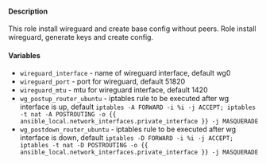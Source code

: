 #### Description

This role install wireguard and create base config without peers.
Role install wireguard, generate keys and create config.


#### Variables

- `wireguard_interface` - name of wireguard interface, default wg0
- `wireguard_port` - port for wireguard, default 51820
- `wireguard_mtu` - mtu for wireguard interface, default 1420
- `wg_postup_router_ubuntu` - iptables rule to be executed after wg interface is up, default `iptables -A FORWARD -i %i -j ACCEPT; iptables -t nat -A POSTROUTING -o {{ ansible_local.network_interfaces.private_interface }} -j MASQUERADE`
- `wg_postdown_router_ubuntu` - iptables rule to be executed after wg interface is down, default `iptables -D FORWARD -i %i -j ACCEPT; iptables -t nat -D POSTROUTING -o {{ ansible_local.network_interfaces.private_interface }} -j MASQUERADE`